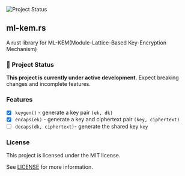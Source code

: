 ![Project Status](https://img.shields.io/badge/status-in--development-yellow)

## ml-kem.rs

A rust library for ML-KEM(Module-Lattice-Based Key-Encryption Mechanism)

### 🚧 Project Status

**This project is currently under active development.**  Expect breaking changes and incomplete features.

### Features

- [x] `keygen()` - generate a key pair `(ek, dk)`
- [x] `encaps(ek)` - generate a key and ciphertext pair `(key, ciphertext)`
- [ ] `decaps(dk, ciphertext)`- generate the shared key `key`

### License

This project is licensed under the MIT license.

See [LICENSE](/LICENSE) for more information.
